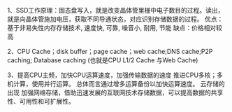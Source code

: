 1、SSD工作原理：固态盘写入，就是改变晶体管里栅中电子数目的过程。读出，就是向晶体管施加电压，获取不同导通状态，对应识别存储数据的过程。
优点：基于非易失性内存存储技术, 速度快, 可靠, 噪音小, 耐用, 节能
缺点：价格相对较高

2、CPU Cache；disk buffer；page cache；web cache;DNS cache;P2P caching; Database caching
(也就是CPU L1/2 Cache 与Web Cache) 


3、提高CPU主频，加快CPU运算速度，加强传输数据的速度
 推进CPU多核；多机计算，使用并行运算。
总体而言通过增多运算备份以加快运算速度。
云存储的出现
加强网络存储，借助迅速发展的互联网技术存储数据，可以提高数据的共享性、可用性和可扩展性。
 
